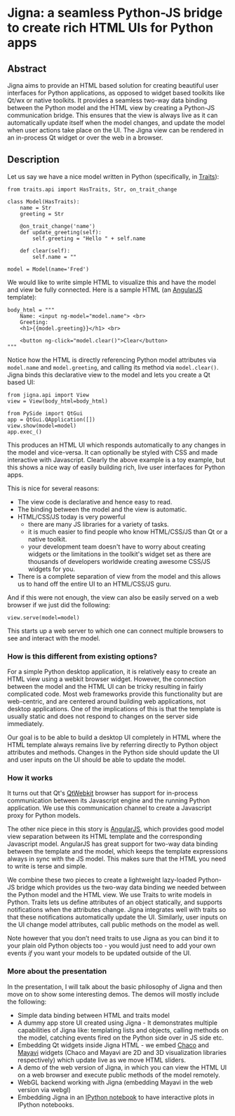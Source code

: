 # Jigna: a seamless Python-JS bridge to create rich HTML UIs for Python apps

## Abstract 

Jigna aims to provide an HTML based solution for creating beautiful user 
interfaces for Python applications, as opposed to widget based toolkits like 
Qt/wx or native toolkits. It provides a seamless two-way data binding between 
the Python model and the HTML view by creating a Python-JS communication bridge. 
This ensures that the view is always live as it can automatically update itself 
when the model changes, and update the model when user actions take place on the 
UI. The Jigna view can be rendered in an in-process Qt widget or over the web in 
a browser.

## Description

Let us say we have a nice model written in Python (specifically, in [Traits][1]):

    from traits.api import HasTraits, Str, on_trait_change
    
    class Model(HasTraits):
        name = Str
        greeting = Str
    
        @on_trait_change('name')
        def update_greeting(self):
            self.greeting = "Hello " + self.name

        def clear(self):
            self.name = ""
    
    model = Model(name='Fred')

We would like to write simple HTML to visualize this and have the model and view 
be fully connected. Here is a sample HTML (an [AngularJS][2] template):

    body_html = """
        Name: <input ng-model="model.name"> <br>
        Greeting:
        <h1>{{model.greeting}}</h1> <br>

        <button ng-click="model.clear()">Clear</button>
    """

Notice how the HTML is directly referencing Python model attributes via 
`model.name` and `model.greeting`, and calling its method via `model.clear()`. 
Jigna binds this declarative view to the model and lets you create a Qt based UI:

    from jigna.api import View
    view = View(body_html=body_html)
    
    from PySide import QtGui
    app = QtGui.QApplication([])
    view.show(model=model)
    app.exec_()

This produces an HTML UI which responds automatically to any changes in the 
model and vice-versa. It can optionally be styled with CSS and made interactive 
with Javascript. Clearly the above example is a toy example, but this shows a 
nice way of easily building rich, live user interfaces for Python apps. 

This is nice for several reasons:

* The view code is declarative and hence easy to read.
* The binding between the model and the view is automatic.
* HTML/CSS/JS today is very powerful 
    * there are many JS libraries for a variety of tasks.
    * it is much easier to find people who know HTML/CSS/JS than Qt or a native 
    toolkit.
    * your development team doesn't have to worry about creating widgets or the 
    limitations in the toolkit's widget set as there are thousands of developers 
    worldwide creating awesome CSS/JS widgets for you.
* There is a complete separation of view from the model and this allows us to 
hand off the entire UI to an HTML/CSS/JS guru.

And if this were not enough, the view can also be easily served on a web browser 
if we just did the following:

    view.serve(model=model)

This starts up a web server to which one can connect multiple browsers to see 
and interact with the model.

### How is this different from existing options?

For a simple Python desktop application, it is relatively easy to create an HTML 
view using a webkit browser widget.  However, the connection between the model 
and the HTML UI can be tricky resulting in fairly complicated code.  Most web 
frameworks provide this functionality but are web-centric, and are centered 
around building web applications, not desktop applications. One of the 
implications of this is that the template is usually static and does not respond 
to changes on the server side immediately.

Our goal is to be able to build a desktop UI completely in HTML where the HTML 
template always remains live by referring directly to Python object attributes 
and methods. Changes in the Python side should update the UI and user inputs on 
the UI should be able to update the model.

### How it works

It turns out that Qt's [QtWebkit][3] browser has support for in-process 
communication between its Javascript engine and the running Python application. 
We use this communication channel to create a Javascript proxy for Python 
models.

The other nice piece in this story is [AngularJS][2], which provides good model 
view separation between its HTML template and the corresponding Javascript model. 
AngularJS has great support for two-way data binding between the template and 
the model, which keeps the template expressions always in sync with the JS 
model. This makes sure that the HTML you need to write is terse and simple.

We combine these two pieces to create a lightweight lazy-loaded Python-JS bridge 
which provides us the two-way data binding we needed between the Python model 
and the HTML view. We use Traits to write models in Python. Traits lets us define 
attributes of an object statically, and supports notifications when the 
attributes change. Jigna integrates well with traits so that these notifications
automatically update the UI. Similarly, user inputs on the UI change model 
attributes, call public methods on the model as well.

Note however that you don’t need traits to use Jigna as you can bind it to your 
plain old Python objects too - you would just need to add your own events *if* 
you want your models to be updated outside of the UI.

### More about the presentation

In the presentation, I will talk about the basic philosophy of Jigna and then 
move on to show some interesting demos. The demos will mostly include the 
following:

* Simple data binding between HTML and traits model
* A dummy app store UI created using Jigna - It demonstrates multiple 
capabilities of Jigna like: templating lists and objects, calling methods on the 
model, catching events fired on the Python side over in JS side etc.
* Embedding Qt widgets inside Jigna HTML - we embed [Chaco][4] and [Mayavi][5] 
widgets (Chaco and Mayavi are 2D and 3D visualization libraries respectively) 
which update live as we move HTML sliders.
* A demo of the web version of Jigna, in which you can view the HTML UI on a web 
browser and execute public methods of the model remotely.
* WebGL backend working with Jigna (embedding Mayavi in the web version via 
webgl)
* Embedding Jigna in an [IPython notebook][6] to have interactive plots in 
IPython notebooks.

[1]: http://code.enthought.com/projects/traits/ "Traits"
[2]: http://angularjs.org/ "AngularJS"
[3]: http://qt-project.org/wiki/QtWebKit "QtWebkit"
[4]: http://code.enthought.com/chaco/ "Chaco"
[5]: http://code.enthought.com/projects/mayavi/ "Mayavi"
[6]: http://ipython.org/notebook.html "IPython notebook"
